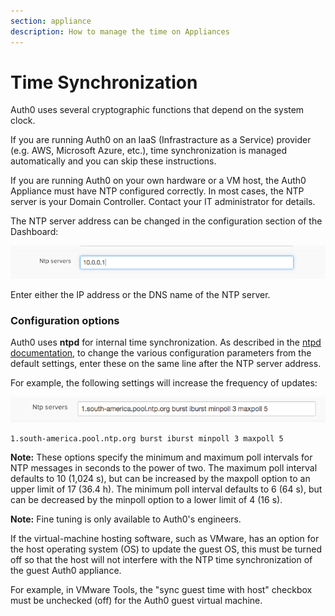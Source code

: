 ```yaml
---
section: appliance
description: How to manage the time on Appliances
---
```


# Time Synchronization

Auth0 uses several cryptographic functions that depend on the system clock.

If you are running Auth0 on an IaaS (Infrastracture as a Service) provider (e.g. AWS, Microsoft Azure, etc.), time synchronization is managed automatically and you can skip these instructions.

If you are running Auth0 on your own hardware or a VM host, the Auth0 Appliance must have NTP configured correctly. In most cases, the NTP server is your Domain Controller. Contact your IT administrator for details.

The NTP server address can be changed in the configuration section of the Dashboard:

![ss-2014-12-15T11-34-37.png](/media/articles/appliance/clock/ss-2014-12-15T11-34-37.png)

Enter either the IP address or the DNS name of the NTP server.

### Configuration options

Auth0 uses __ntpd__ for internal time synchronization. As described in the [ntpd documentation](http://doc.ntp.org/4.1.1/confopt.htm), to change the various configuration parameters from the default settings, enter these on the same line after the NTP server address.

For example, the following settings will increase the frequency of updates:

![ss-2014-12-15T11-36-53.png](/media/articles/appliance/clock/ss-2014-12-15T11-36-53.png)

```
1.south-america.pool.ntp.org burst iburst minpoll 3 maxpoll 5
```

__Note:__ These options specify the minimum and maximum poll intervals for NTP messages in seconds to the power of two. The maximum poll interval defaults to 10 (1,024 s), but can be increased by the maxpoll option to an upper limit of 17 (36.4 h). The minimum poll interval defaults to 6 (64 s), but can be decreased by the minpoll option to a lower limit of 4 (16 s).

__Note:__ Fine tuning is only available to Auth0's engineers.

If the virtual-machine hosting software, such as VMware, has an option for the host operating system (OS) to update the guest OS, this must be turned off so that the host will not interfere with the NTP time synchronization of the guest Auth0 appliance.

For example, in VMware Tools, the "sync guest time with host" checkbox must be unchecked (off) for the Auth0 guest virtual machine.
